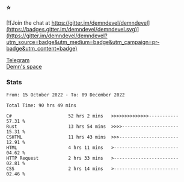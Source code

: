 ### :star:

[![Join the chat at https://gitter.im/demndevel/demndevel](https://badges.gitter.im/demndevel/demndevel.svg)](https://gitter.im/demndevel/demndevel?utm_source=badge&utm_medium=badge&utm_campaign=pr-badge&utm_content=badge)

[Telegram](https://t.me/demnometa) <br>
[Demn's space](http://demns.space)

### Stats

<!--START_SECTION:waka-->

```text
From: 15 October 2022 - To: 09 December 2022

Total Time: 90 hrs 49 mins

C#                     52 hrs 2 mins   >>>>>>>>>>>>>>-----------   57.31 %
Rust                   13 hrs 54 mins  >>>>---------------------   15.31 %
CSHTML                 11 hrs 43 mins  >>>----------------------   12.91 %
HTML                   4 hrs 11 mins   >------------------------   04.62 %
HTTP Request           2 hrs 33 mins   >------------------------   02.81 %
CSS                    2 hrs 14 mins   >------------------------   02.46 %
```

<!--END_SECTION:waka-->
